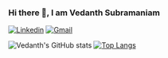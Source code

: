 <!--
**vedanth-subramaniam/vedanth-subramaniam** is a ✨ _special_ ✨ repository because its `README.md` (this file) appears on your GitHub profile.

Here are some ideas to get you started:

- 🔭 I’m currently working on ...
- 🌱 I’m currently learning ...
- 👯 I’m looking to collaborate on ...
- 🤔 I’m looking for help with ...
- 💬 Ask me about ...
- 📫 How to reach me: ...
- 😄 Pronouns: ...
- ⚡ Fun fact: ...
-->
### Hi there 👋, I am Vedanth Subramaniam
[![Linkedin](https://img.shields.io/badge/-LinkedIn-blue?style=flat&logo=Linkedin&logoColor=white)](https://www.linkedin.com/in/vedanth-subramaniam-8a0a07197) 
[![Gmail](https://img.shields.io/badge/-Gmail-c14438?style=flat&logo=Gmail&logoColor=white)](vedanth.1121@gmail.com)

![Vedanth's GitHub stats](https://github-readme-stats.vercel.app/api?username=vedanth-subramaniam&show_icons=true&theme=radical)
[![Top Langs](https://github-readme-stats.vercel.app/api/top-langs/?username=vedanth-subramaniam&layout=compact&langs_count=5)](https://github.com/anuraghazra/github-readme-stats)

